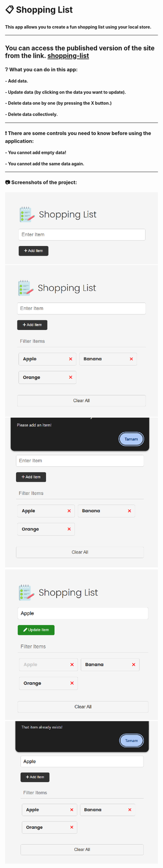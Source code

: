 # :clipboard: Shopping List

#### This app allows you to create a fun shopping list using your local store.

<hr>

## You can access the published version of the site from the link. [shopping-list](https://rk-shoppinglist.netlify.app/)

### :grey_question: What you can do in this app:

#### - Add data.

#### - Update data (by clicking on the data you want to update).

#### - Delete data one by one (by pressing the X button.)

#### - Delete data collectively.

<hr>

### :heavy_exclamation_mark: There are some controls you need to know before using the application:

#### - You cannot add empty data!

#### - You cannot add the same data again.

<hr>

### :camera: Screenshots of the project:

![image-1](images/screenshots/image-1.png)
![image-2](images/screenshots/image-2.png)
![image-3](images/screenshots/image-3.png)
![image-4](images/screenshots/image-4.png)
![image-5](images/screenshots/image-5.png)
